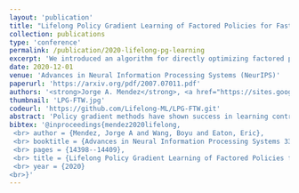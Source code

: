 ```yaml
---
layout: 'publication'
title: "Lifelong Policy Gradient Learning of Factored Policies for Faster Training Without Forgetting"
collection: publications
type: 'conference'
permalink: /publication/2020-lifelong-pg-learning
excerpt: 'We introduced an algorithm for directly optimizing factored policies via policy gradients in a lifelong learning setting, and showed theoretically and empirically that our approach avoids catastrophic forgetting.'
date: 2020-12-01
venue: 'Advances in Neural Information Processing Systems (NeurIPS)'
paperurl: 'https://arxiv.org/pdf/2007.07011.pdf'
authors: '<strong>Jorge A. Mendez</strong>, <a href="https://sites.google.com/site/borriewang/">Boyu Wang</a>, <a href="https://seas.upenn.edu/~eeaton/">Eric Eaton</a>'
thumbnail: 'LPG-FTW.jpg'
codeurl: 'https://github.com/Lifelong-ML/LPG-FTW.git'
abstract: 'Policy gradient methods have shown success in learning control policies for high-dimensional dynamical systems. Their biggest downside is the amount of exploration they require before yielding high-performing policies. In a lifelong learning setting, in which an agent is faced with multiple consecutive tasks over its lifetime, reusing information from previously seen tasks can substantially accelerate the learning of new tasks. We provide a novel method for lifelong policy gradient learning that trains lifelong function approximators directly via policy gradients, allowing the agent to benefit from accumulated knowledge throughout the entire training process. We show empirically that our algorithm learns faster and converges to better policies than single-task and lifelong learning baselines, and completely avoids catastrophic forgetting on a variety of challenging domains.'
bibtex: '@inproceedings{mendez2020lifelong,
 <br> author = {Mendez, Jorge A and Wang, Boyu and Eaton, Eric},
 <br> booktitle = {Advances in Neural Information Processing Systems 33 (NeurIPS-20)},
 <br> pages = {14398--14409},
 <br> title = {Lifelong Policy Gradient Learning of Factored Policies for Faster Training Without Forgetting},
 <br> year = {2020}
<br>}'
---
```

